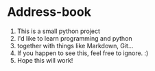 # Address-book
1. This is a small python project
2. I'd like to learn programming and python
3. together with things like Markdown, Git...
4. If you happen to see this, feel free to ignore. :)
5. Hope this will work!